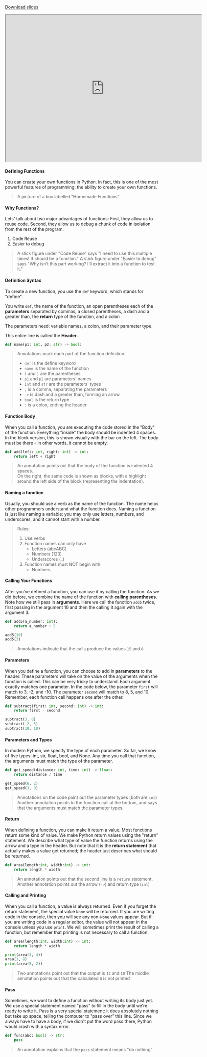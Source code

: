 
[Download slides](Defining%20Functions.pdf)


<iframe style="width: 640px; height: 480px;" width="300" height="150" allowfullscreen="allowfullscreen" webkitallowfullscreen="webkitallowfullscreen" mozallowfullscreen="mozallowfullscreen"
title="Introduction.pdf"
src="https://www.youtube.com/embed/BX7o3ueHaGA?feature=oembed&amp;rel=0" ></iframe>


#### Defining Functions
You can create your own functions in Python.
In fact, this is one of the most powerful features of programming, the ability
to create your own functions.

> A picture of a box labelled "Homemade Functions"

#### Why Functions?
Lets' talk about two major advantages of functions:
First, they allow us to reuse code.
Second, they allow us to debug a chunk of code in isolation from the rest of the program.

1. Code Reuse
2. Easier to debug

> A stick figure under "Code Reuse" says "I need to use this multiple times! It should be a function."
> A stick figure under "Easier to debug" says "Why isn't this part working? I'll extract it into a function to test it."

#### Definition Syntax
To create a new function, you use the `def` keyword, which stands for "define".

You write `def`, the name of the function, an open parentheses
each of the **parameters** separated by commas,
a closed parentheses,
a dash and a greater than,
the **return** type of the function, and a colon
 
The parameters need: variable names, a colon, and their parameter type.
 
This entire line is called the **Header**.

```python
def name(p1: int, p2: str) -> bool:
```

> Annotations mark each part of the function definition.
> * `def` is the define keyword
> * `name` is the name of the function
> * `(` and `)` are the parentheses
> * `p1` and `p2` are parameters' names
> * `int` and `str` are the parameters' types
> * `,` is a comma, separating the parameters
> * `->` is dash and a greater than, forming an arrow
> * `bool` is the return type
> * `:` is a colon, ending the header

    
#### Function Body

When you call a function, you are executing the code stored in the "Body" of
the function. Everything "inside" the body should be indented 4 spaces.
In the block version, this is shown visually with the bar on the left.
The body must be there - in other words, it cannot be empty.

```python
def add(left: int, right: int) -> int:
    return left + right
```

> An annotation points out that the body of the function is indented 4 spaces.  
> On the right, the same code is shown as blocks, with a highlight around 
> the left side of the block (representing the indentation).

#### Naming a function

Usually, you should use a verb as the name of the function.
The name helps other programmers understand what the function does.
Naming a function is just like naming a variable: you may only use letters, 
numbers, and underscores, and it cannot start with a number.

> Rules:
> 1. Use verbs
> 2. Function names can only have
>     * Letters (abcABC)
>     * Numbers (123)
>     * Underscores (\_)
> 3. Function names must NOT begin with
>     * Numbers
    
#### Calling Your Functions

After you've defined a function, you can use it by calling the function.
As we did before, we combine the name of the function with **calling parentheses**.
Note how we still pass in **arguments**.
Here we call the function `add5` twice, first passing in the argument 10
and then the calling it again with the argument 3.

```python
def add5(a_number: int):
    return a_number + 5

add5(10)
add5(3)
```

> Annotations indicate that the calls produce the values `15` and `8`.


#### Parameters
When you define a function, you can choose to add in **parameters** to the header.
These parameters will take on the value of the arguments when the function is called.
This can be very tricky to understand.
Each argument exactly matches one parameter.
In the code below, the parameter `first` will match to 3, -2, and -10.
The parameter `second` will match to 8, 5, and 10.
Remember, each function call happens one after the other.

```python
def subtract(first: int, second: int) -> int:
    return first - second

subtract(3, 8)
subtract(-2, 5)
subtract(10, 10)
```

#### Parameters and Types

In modern Python, we specify the type of each parameter.
So far, we know of five types: int, str, float, bool, and None.
Any time you call that function, the arguments must match the type of the parameter.

```python
def get_speed(distance: int, time: int) -> float:
    return distance / time

get_speed(6, 2)
get_speed(3, 8)
```

> Annotations on the code point out the parameter types (both are `int`)
> Another annotation points to the function call at the bottom, and says that the arguments must match the parameter types.

#### Return
When defining a function, you can make it return a value.
Most functions return some kind of value. 
We make Python return values using the "return" statement.
We describe what type of value the function returns
using the arrow and a type in the header.
But note that it is the **return statement** that actually makes a value
get returned; the header just describes what should be returned.

```python
def area(length:int, width:int) -> int:
    return length * width
```

> An annotation points out that the second line is a `return` statement.
> Another annotation points out the arrow (`->`) and return type (`int`)

#### Calling and Printing

When you call a function, a value is always returned.
Even if you forget the return statement, the special value `None` will be
returned.
If you are writing code in the console, then you will see any non-`None` values
appear.
But if you are writing code in a regular editor, the value will not appear in
the console unless you use `print`.
We will sometimes print the result of calling a function, but remember
that printing is not necessary to call a function.

```python
def area(length:int, width:int) -> int:
    return length * width

print(area(3, 4))
area(1, 8)
print(area(5, 2))
```

> Two annotations point out that the output is `12` and `10`
> The middle annotation points out that the calculated `8` is not printed

#### Pass

Sometimes, we want to define a function without writing its body just yet.
We use a special statement named "pass" to fill in the body until we're ready to write it.
Pass is a very special statement: it does absolutely nothing but take up space, telling the computer to "pass over" this line.
Since we always have to have a body, if we didn't put the word pass there, Python would crash with a syntax error.

```python
def func(abc: bool) -> str:
    pass
```

> An annotation explains that the `pass` statement means "do nothing".